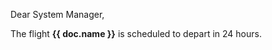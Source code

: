 <p>Dear System Manager,</p>
<p>The flight <strong>{{ doc.name }}</strong> is scheduled to depart in 24 hours.</p>
